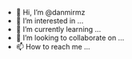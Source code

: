 - 👋 Hi, I’m @danmirmz
- 👀 I’m interested in ...
- 🌱 I’m currently learning ...
- 💞️ I’m looking to collaborate on ...
- 📫 How to reach me ...

<!---
danmirmz/danmirmz is a ✨ special ✨ repository because its `README.md` (this file) appears on your GitHub profile.
You can click the Preview link to take a look at your changes.
--->
